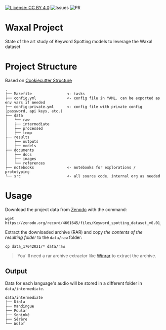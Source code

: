 [![License: CC BY 4.0](https://img.shields.io/badge/License-CC%20BY%204.0-lightgrey.svg)](https://creativecommons.org/licenses/by/4.0/)
![Issues](https://img.shields.io/github/issues/Galsenaicommunity/waxal-project)
![PR](https://img.shields.io/github/issues-pr/Galsenaicommunity/waxal-project)

# Waxal Project
State of the art study of Keyword Spotting models to leverage the Waxal dataset

# Project Structure

Based on [Cookiecutter Structure](https://drivendata.github.io/cookiecutter-data-science/)

```
.
├── Makefile                <- tasks
├── config.yml              <- config file in YAML, can be exported as env vars if needed
├── config-private.yml      <- config file with private config (password, api keys, etc.)
├── data
│   └── raw
│   ├── intermediate
│   ├── processed
│   ├── temp
├── results
│   ├── outputs
│   ├── models
├── documents
│   ├── docs
│   ├── images
│   └── references
├── notebooks               <- notebooks for explorations / prototyping
└── src                     <- all source code, internal org as needed
```
# Usage

Download the project data from [Zenodo](https://zenodo.org/record/4661645#.YoyyePfK4lQ) with the command:
```
wget https://zenodo.org/record/4661645/files/Keyword_spotting_dataset_v0.01_17042021.rar
```

Extract the downloaded archive (RAR) and copy _the contents of the resulting folder_ to the `data/raw` folder:
```
cp data_17042021/* data/raw
```
> You' ll need a rar archive extractor like [Winrar](https://www.win-rar.com/) to extract the archive.

## Output
Data for each language's audio will be stored in a different folder in `data/intermediate`.
```
data/intermediate
├── Diola
├── Mandingue
├── Poular
├── Soninké
├── Sérère
└── Wolof
```